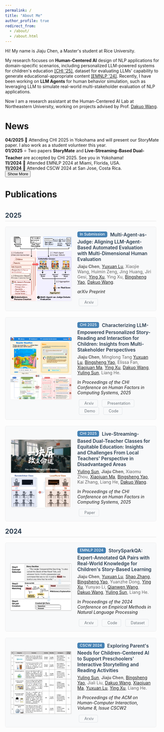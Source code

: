 ```yaml
---
permalink: /
title: "About Me"
author_profile: true
redirect_from: 
  - /about/
  - /about.html
---
```


Hi! My name is Jiaju Chen, a Master's student at Rice University. 

My research focuses on **Human-Centered AI** design of NLP applications for domain-specific scenarios, including personalized LLM-powered systems for children's education [[CHI '25]](https://dl.acm.org/doi/10.1145/3706598.3713275), dataset for evaluating LLMs' capability to generate educational-appropriate content [[EMNLP '24]](https://aclanthology.org/2024.emnlp-main.961/). Recently, I have been working on **LLM Agents** for human behavior simulation, such as leveraging LLM to simulate real-world multi-stakeholder evaluation of NLP applications.

Now I am a research assistant at the Human-Centered AI Lab at Northeastern University, working on projects advised by Prof. [Dakuo Wang](https://www.dakuowang.com/).

News
======
<div class="news-container">
  <div class="news-content" id="newsContent">
    <div class="news-item">
      <strong>04/2025</strong>  🎡 Attending CHI 2025 in Yokohama and will present our StoryMate paper. I also work as a student volunteer this year.
    </div>
    <div class="news-item">
      <strong>01/2025</strong>  ⭐️ Two papers <strong>StoryMate</strong> and <strong>Live-Streaming-Based Dual-Teacher</strong> are accepted by CHI 2025. See you in Yokohama!
    </div>
    <div class="news-item">
      <strong>11/2024</strong>  🌴 Attended EMNLP 2024 at Miami, Florida, USA.
    </div>
    <div class="news-item">
      <strong>11/2024</strong>  🌋 Attended CSCW 2024 at San Jose, Costa Rica.
    </div>
  </div>
  <button class="show-more-btn" id="showMoreBtn" onclick="toggleNews()">
    <i class="fas fa-chevron-down"></i> Show More
  </button>
</div>

<script>
function toggleNews() {
  const content = document.getElementById('newsContent');
  const btn = document.getElementById('showMoreBtn');
  const icon = btn.querySelector('i');
  
  if (content.classList.contains('expanded')) {
    content.classList.remove('expanded');
    btn.innerHTML = '<i class="fas fa-chevron-down"></i> Show More';
  } else {
    content.classList.add('expanded');
    btn.innerHTML = '<i class="fas fa-chevron-up"></i> Show Less';
  }
}

// 自动转换 **text** 为 <strong>text</strong>
document.addEventListener('DOMContentLoaded', function() {
  const newsContent = document.getElementById('newsContent');
  if (newsContent) {
    newsContent.innerHTML = newsContent.innerHTML.replace(/\*\*(.*?)\*\*/g, '<strong>$1</strong>');
  }
});
</script>

Publications
======
<div class="publications" style="height: 100%; overflow-y: auto;">
  <div class="pub-year">
    <h2>2025</h2>
    <div class="pub-item">
      <div>
        <img src="/images/Evaluation_Framework.png" alt="StoryMate Teaser" class="pub-image">
      </div>
      <div class="pub-content">
        <div class="pub-title">
          <div class="pub-venue">In Submission</div>
          Multi-Agent-as-Judge: Aligning LLM-Agent-Based Automated Evaluation with Multi-Dimensional Human Evaluation
        </div>
        <div class="pub-authors">
          <strong>Jiaju Chen</strong>,
          <a href="https://yuxuan.lu/">Yuxuan Lu</a>,
          Xiaojie Wang, Huimin Zeng, Jing Huang, Jiri Gesi, 
          <a href="https://ying-xu.com/">Ying Xu</a>, 
          Ying Xu,
          <a href="https://www.bingshengyao.com/">Bingsheng Yao</a>,
          <a href="https://www.dakuowang.com/">Dakuo Wang</a>.
        </div>
        <p style="font-style: italic;">arXiv Preprint</p>
        <div class="pub-links">
          <a href="https://arxiv.org/abs/2507.21028" class="button-link">
            <i class="fas fa-file-pdf"></i> Arxiv
          </a>
        </div>
      </div>
    </div>
    <div class="pub-item">
      <div>
        <img src="/images/StoryMate.png" alt="StoryMate Teaser" class="pub-image">
        <img src="/images/storymate_conv.png" alt="StoryMate Conversation Teaser" class="pub-image">
      </div>
      <div class="pub-content">
        <div class="pub-title">
          <div class="pub-venue">CHI 2025</div>
          Characterizing LLM-Empowered Personalized Story-Reading and Interaction for Children: Insights from Multi-Stakeholder Perspectives
        </div>
        <div class="pub-authors">
          <strong>Jiaju Chen</strong>,
          Minglong Tang
          <a href="https://yuxuan.lu/">Yuxuan Lu</a>,
          <a href="https://www.bingshengyao.com/">Bingsheng Yao</a>,
          Elissa Fan,
          <a href="https://www.cse.ust.hk/~mxj/">Xiaojuan Ma</a>,
          <a href="https://ying-xu.com/">Ying Xu</a>, 
          <a href="https://www.dakuowang.com/">Dakuo Wang</a>,
          <a href="https://www.yulingsun.net/">Yuling Sun</a>,
          Liang He.
        </div>
        <p style="font-style: italic;">In Proceedings of the CHI Conference on Human Factors in Computing Systems, 2025</p>
        <div class="pub-links">
          <a href="https://arxiv.org/abs/2503.00590" class="button-link">
            <i class="fas fa-file-pdf"></i> Arxiv
          </a>
          <a href="https://www.youtube.com/watch?v=mOOor4hOCp0" class="button-link">
            <i class="fa-solid fa-video"></i> Presentation
          </a>
          <a href="https://storymate.hailab.io/" class="button-link">
            <i class="fa-solid fa-circle-play"></i> Demo
          </a>
          <a href="https://github.com/neuhai/storymate" class="button-link">
            <i class="fab fa-github"></i> Code
          </a>
        </div>
      </div>
    </div>
    <div class="pub-item">
      <div>
        <img src="/images/onescreen.png" alt="Live-Streaming Teaser" class="pub-image">
        <img src="/images/lsdc.png" alt="Live-Streaming Teaser" class="pub-image">
      </div>
      <div class="pub-content">
        <div class="pub-title">
          <div class="pub-venue">CHI 2025</div>
          Live-Streaming-Based Dual-Teacher Classes for Equitable Education: Insights and Challenges From Local Teachers' Perspective in Disadvantaged Areas
        </div>
        <div class="pub-authors">
          <a href="https://www.yulingsun.net/">Yuling Sun</a>,
          <strong>Jiaju Chen</strong>,
          Xiaomu Zhou,
          <a href="https://www.cse.ust.hk/~mxj/">Xiaojuan Ma</a>,
          <a href="https://www.bingshengyao.com/">Bingsheng Yao</a>,
          Kai Zhang,
          Liang He,
          <a href="https://www.dakuowang.com/">Dakuo Wang</a>.
        </div>
        <p style="font-style: italic;">In Proceedings of the CHI Conference on Human Factors in Computing Systems, 2025</p>
        <div class="pub-links">
          <a href="https://dl.acm.org/doi/abs/10.1145/3706598.3714232" class="button-link">
            <i class="fas fa-file-pdf"></i> Paper
          </a>
        </div>
      </div>
    </div>
  </div>
  <div class="pub-year">
    <h2>2024</h2>
    <div class="pub-item">
      <img src="/images/storyspark.png" alt="StorySparkQA Teaser" class="pub-image">
      <div class="pub-content">
        <div class="pub-title">
          <div class="pub-venue">EMNLP 2024</div>
          StorySparkQA: Expert-Annotated QA Pairs with Real-World Knowledge for Children's Story-Based Learning
        </div>
        <div class="pub-authors">
          <strong>Jiaju Chen</strong>,
          <a href="https://yuxuan.lu/">Yuxuan Lu</a>,
          <a href="https://shaozhang.info/">Shao Zhang</a>,
          <a href="https://www.bingshengyao.com/">Bingsheng Yao</a>,
          Yuanzhe Dong,
          <a href="https://ying-xu.com/">Ying Xu</a>, 
          Yunyao Li,
          <a href="https://qianwen.info/">Qianwen Wang</a>,
          <a href="https://www.dakuowang.com/">Dakuo Wang</a>,
          <a href="https://www.yulingsun.net/">Yuling Sun</a>,
          Liang He.
        </div>
        <p style="font-style: italic;">In Proceedings of the 2024 Conference on Empirical Methods in Natural Language Processing</p>
        <div class="pub-links">
          <a href="https://arxiv.org/abs/2311.09756" class="button-link">
            <i class="fas fa-file-pdf"></i> Arxiv
          </a>
          <a href="https://github.com/neuhai/StorySparkQA" class="button-link">
            <i class="fab fa-github"></i> Code
          </a>
          <a href="https://huggingface.co/datasets/NEU-HAI/StorySparkQA" class="button-link">
            <i class="fas fa-database"></i> Dataset
          </a>
        </div>
      </div>
    </div>
    <div class="pub-item">
    <img src="/images/cscw24.png" alt="CSCW24 Teaser" class="pub-image">
      <div class="pub-content">
        <div class="pub-title">
          <div class="pub-venue">CSCW 2024</div>
          Exploring Parent's Needs for Children-Centered AI to Support Preschoolers' Interactive Storytelling and Reading Activities
        </div>
        <div class="pub-authors">
          <a href="https://www.yulingsun.net/">Yuling Sun</a>,
          <strong>Jiaju Chen</strong>,
          <a href="https://www.bingshengyao.com/">Bingsheng Yao</a>,
          Jiali Liu,
          <a href="https://www.dakuowang.com/">Dakuo Wang</a>,
          <a href="https://www.cse.ust.hk/~mxj/">Xiaojuan Ma</a>,
          <a href="https://yuxuan.lu/">Yuxuan Lu</a>,
          <a href="https://ying-xu.com/">Ying Xu</a>, 
          Liang He.
        </div>
        <p style="font-style: italic;">In Proceedings of the ACM on Human-Computer Interaction, Volume 8, Issue CSCW2</p>
        <div class="pub-links">
          <a href="https://arxiv.org/abs/2401.13804" class="button-link">
            <i class="fas fa-file-pdf"></i> Arxiv
          </a>
        </div>
      </div>
    </div>
  </div>
</div>

<style>
.publications {
  font-family: -apple-system, BlinkMacSystemFont, "Segoe UI", Roboto, sans-serif;
  padding-right: 10px;
}

.pub-year h2 {
  color: #2c3e50;
  border-bottom: 2px solid #eee;
  padding-bottom: 5px;
  margin-top: 20px;
}

.pub-item {
  margin-bottom: 20px;
  padding: 15px;
  background: #f8f9fa;
  border-radius: 5px;
  border: 1px solid #eee;
  transition: transform 0.2s ease;
  display: grid;
  grid-template-columns: 200px 1fr;
  gap: 20px;
  align-items: center;
}

.pub-image {
  width: 200px;
  height: auto;
  object-fit: contain;
  border-radius: 4px;
  border: 1px solid #eee;
  display: block;
  margin: auto 0;
}

.pub-content {
  flex: 1;
  align-self: start;
}

.pub-item:hover {
  transform: translateX(5px);
  border-left: 3px solid #4682B4;
}

.pub-title {
  font-weight: 600;
  color: #2c3e50;
  margin-bottom: 5px;
  font-size: 1.1em;
}

.pub-authors {
  color: #666;
  margin-bottom: 5px;
}

.pub-venue {
  color: white;
  background-color: #4682B4;
  font-style: normal;
  margin-bottom: 5px;
  margin-right: 5px;
  padding: 2px 8px;
  border-radius: 5px;
  font-size: 0.8em;
  font-weight: 500;
  display: inline-block;
  line-height: 1.2;
  vertical-align: middle;
}

.pub-links {
  font-size: 0.9em;
}

.pub-links a {
  color: #6c757d;
  text-decoration: none;
  transition: color 0.2s ease;
}

.pub-links a:hover {
  backgroundcolor: #4682B4;
}

/* Scrollbar styling */
.publications::-webkit-scrollbar {
  width: 8px;
}

.publications::-webkit-scrollbar-track {
  background: #f1f1f1;
  border-radius: 4px;
}

.publications::-webkit-scrollbar-thumb {
  background: #888;
  border-radius: 4px;
}

.publications::-webkit-scrollbar-thumb:hover {
  background: #555;
}

.button-link {
  display: inline-block;
  padding: 4px 12px;
  margin: 0 5px;
  background-color: #f8f9fa;
  border: 1px solid #dee2e6;
  border-radius: 4px;
  color: #495057;
  text-decoration: none;
  transition: all 0.2s ease;
}

.button-link:hover {
  background-color: #4682B4;
  color: white;
  border-color: #4682B4;
  transform: translateY(-2px);
  box-shadow: 0 2px 4px rgba(0,0,0,0.1);
}

.button-link i {
  margin-right: 5px;
}
</style>

